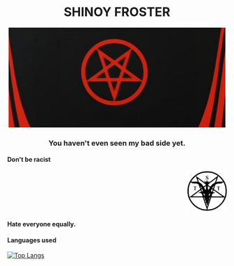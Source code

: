 <h1 align="center"> SHINOY FROSTER </h1> 

<div align="center"> <img src="./media/satan.jpeg"> </div>

<h3 align="center">You haven't even seen my bad side yet.

<h4 align="left"> Don't be racist </h4> <div align="right"> <img src="./media/symbol.png"width="90px"> </div>
<h4 align="left"> Hate everyone equally. </h4>

#### Languages used

[![Top Langs](https://github-readme-stats.vercel.app/api/top-langs/?username=ShinoyFroster&layout=compact)](https://github.com/ShinoyFroster/github-readme-stats)




